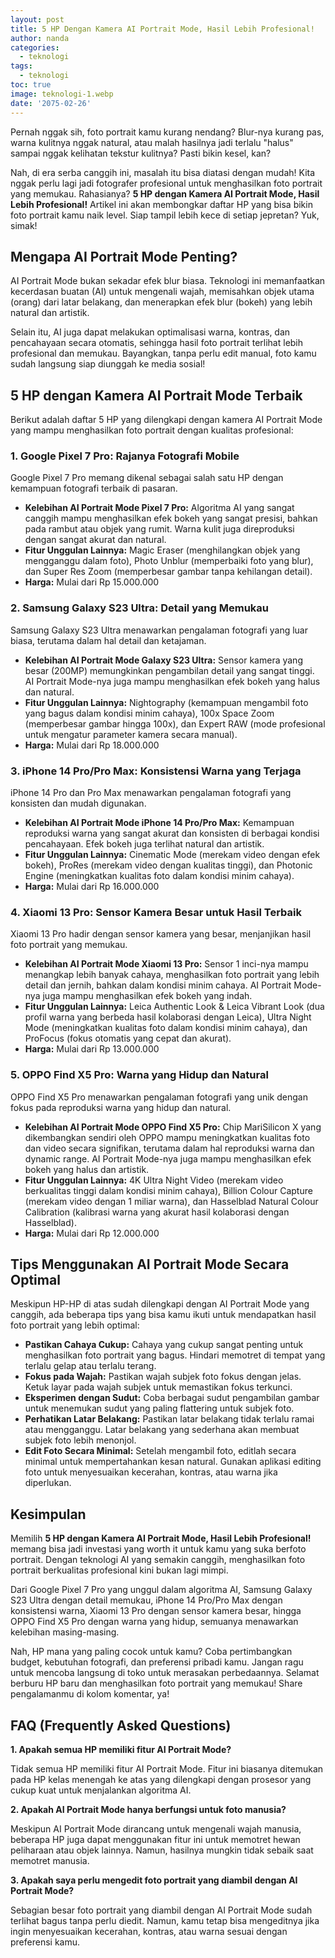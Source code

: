 ```yaml
---
layout: post
title: 5 HP Dengan Kamera AI Portrait Mode, Hasil Lebih Profesional!
author: nanda
categories:
  - teknologi
tags:
  - teknologi
toc: true
image: teknologi-1.webp
date: '2075-02-26'
---
```



Pernah nggak sih, foto portrait kamu kurang nendang? Blur-nya kurang pas, warna kulitnya nggak natural, atau malah hasilnya jadi terlalu "halus" sampai nggak kelihatan tekstur kulitnya? Pasti bikin kesel, kan?

Nah, di era serba canggih ini, masalah itu bisa diatasi dengan mudah! Kita nggak perlu lagi jadi fotografer profesional untuk menghasilkan foto portrait yang memukau. Rahasianya? **5 HP dengan Kamera AI Portrait Mode, Hasil Lebih Profesional!** Artikel ini akan membongkar daftar HP yang bisa bikin foto portrait kamu naik level. Siap tampil lebih kece di setiap jepretan? Yuk, simak!

## Mengapa AI Portrait Mode Penting?

AI Portrait Mode bukan sekadar efek blur biasa. Teknologi ini memanfaatkan kecerdasan buatan (AI) untuk mengenali wajah, memisahkan objek utama (orang) dari latar belakang, dan menerapkan efek blur (bokeh) yang lebih natural dan artistik.

Selain itu, AI juga dapat melakukan optimalisasi warna, kontras, dan pencahayaan secara otomatis, sehingga hasil foto portrait terlihat lebih profesional dan memukau. Bayangkan, tanpa perlu edit manual, foto kamu sudah langsung siap diunggah ke media sosial!

## 5 HP dengan Kamera AI Portrait Mode Terbaik

Berikut adalah daftar 5 HP yang dilengkapi dengan kamera AI Portrait Mode yang mampu menghasilkan foto portrait dengan kualitas profesional:

### 1\. Google Pixel 7 Pro: Rajanya Fotografi Mobile

Google Pixel 7 Pro memang dikenal sebagai salah satu HP dengan kemampuan fotografi terbaik di pasaran.

- **Kelebihan AI Portrait Mode Pixel 7 Pro:** Algoritma AI yang sangat canggih mampu menghasilkan efek bokeh yang sangat presisi, bahkan pada rambut atau objek yang rumit. Warna kulit juga direproduksi dengan sangat akurat dan natural.
- **Fitur Unggulan Lainnya:** Magic Eraser (menghilangkan objek yang mengganggu dalam foto), Photo Unblur (memperbaiki foto yang blur), dan Super Res Zoom (memperbesar gambar tanpa kehilangan detail).
- **Harga:** Mulai dari Rp 15.000.000

### 2\. Samsung Galaxy S23 Ultra: Detail yang Memukau

Samsung Galaxy S23 Ultra menawarkan pengalaman fotografi yang luar biasa, terutama dalam hal detail dan ketajaman.

- **Kelebihan AI Portrait Mode Galaxy S23 Ultra:** Sensor kamera yang besar (200MP) memungkinkan pengambilan detail yang sangat tinggi. AI Portrait Mode-nya juga mampu menghasilkan efek bokeh yang halus dan natural.
- **Fitur Unggulan Lainnya:** Nightography (kemampuan mengambil foto yang bagus dalam kondisi minim cahaya), 100x Space Zoom (memperbesar gambar hingga 100x), dan Expert RAW (mode profesional untuk mengatur parameter kamera secara manual).
- **Harga:** Mulai dari Rp 18.000.000

### 3\. iPhone 14 Pro/Pro Max: Konsistensi Warna yang Terjaga

iPhone 14 Pro dan Pro Max menawarkan pengalaman fotografi yang konsisten dan mudah digunakan.

- **Kelebihan AI Portrait Mode iPhone 14 Pro/Pro Max:** Kemampuan reproduksi warna yang sangat akurat dan konsisten di berbagai kondisi pencahayaan. Efek bokeh juga terlihat natural dan artistik.
- **Fitur Unggulan Lainnya:** Cinematic Mode (merekam video dengan efek bokeh), ProRes (merekam video dengan kualitas tinggi), dan Photonic Engine (meningkatkan kualitas foto dalam kondisi minim cahaya).
- **Harga:** Mulai dari Rp 16.000.000

### 4\. Xiaomi 13 Pro: Sensor Kamera Besar untuk Hasil Terbaik

Xiaomi 13 Pro hadir dengan sensor kamera yang besar, menjanjikan hasil foto portrait yang memukau.

- **Kelebihan AI Portrait Mode Xiaomi 13 Pro:** Sensor 1 inci-nya mampu menangkap lebih banyak cahaya, menghasilkan foto portrait yang lebih detail dan jernih, bahkan dalam kondisi minim cahaya. AI Portrait Mode-nya juga mampu menghasilkan efek bokeh yang indah.
- **Fitur Unggulan Lainnya:** Leica Authentic Look & Leica Vibrant Look (dua profil warna yang berbeda hasil kolaborasi dengan Leica), Ultra Night Mode (meningkatkan kualitas foto dalam kondisi minim cahaya), dan ProFocus (fokus otomatis yang cepat dan akurat).
- **Harga:** Mulai dari Rp 13.000.000

### 5\. OPPO Find X5 Pro: Warna yang Hidup dan Natural

OPPO Find X5 Pro menawarkan pengalaman fotografi yang unik dengan fokus pada reproduksi warna yang hidup dan natural.

- **Kelebihan AI Portrait Mode OPPO Find X5 Pro:** Chip MariSilicon X yang dikembangkan sendiri oleh OPPO mampu meningkatkan kualitas foto dan video secara signifikan, terutama dalam hal reproduksi warna dan dynamic range. AI Portrait Mode-nya juga mampu menghasilkan efek bokeh yang halus dan artistik.
- **Fitur Unggulan Lainnya:** 4K Ultra Night Video (merekam video berkualitas tinggi dalam kondisi minim cahaya), Billion Colour Capture (merekam video dengan 1 miliar warna), dan Hasselblad Natural Colour Calibration (kalibrasi warna yang akurat hasil kolaborasi dengan Hasselblad).
- **Harga:** Mulai dari Rp 12.000.000

## Tips Menggunakan AI Portrait Mode Secara Optimal

Meskipun HP-HP di atas sudah dilengkapi dengan AI Portrait Mode yang canggih, ada beberapa tips yang bisa kamu ikuti untuk mendapatkan hasil foto portrait yang lebih optimal:

- **Pastikan Cahaya Cukup:** Cahaya yang cukup sangat penting untuk menghasilkan foto portrait yang bagus. Hindari memotret di tempat yang terlalu gelap atau terlalu terang.
- **Fokus pada Wajah:** Pastikan wajah subjek foto fokus dengan jelas. Ketuk layar pada wajah subjek untuk memastikan fokus terkunci.
- **Eksperimen dengan Sudut:** Coba berbagai sudut pengambilan gambar untuk menemukan sudut yang paling flattering untuk subjek foto.
- **Perhatikan Latar Belakang:** Pastikan latar belakang tidak terlalu ramai atau mengganggu. Latar belakang yang sederhana akan membuat subjek foto lebih menonjol.
- **Edit Foto Secara Minimal:** Setelah mengambil foto, editlah secara minimal untuk mempertahankan kesan natural. Gunakan aplikasi editing foto untuk menyesuaikan kecerahan, kontras, atau warna jika diperlukan.

## Kesimpulan

Memilih **5 HP dengan Kamera AI Portrait Mode, Hasil Lebih Profesional!** memang bisa jadi investasi yang worth it untuk kamu yang suka berfoto portrait. Dengan teknologi AI yang semakin canggih, menghasilkan foto portrait berkualitas profesional kini bukan lagi mimpi.

Dari Google Pixel 7 Pro yang unggul dalam algoritma AI, Samsung Galaxy S23 Ultra dengan detail memukau, iPhone 14 Pro/Pro Max dengan konsistensi warna, Xiaomi 13 Pro dengan sensor kamera besar, hingga OPPO Find X5 Pro dengan warna yang hidup, semuanya menawarkan kelebihan masing-masing.

Nah, HP mana yang paling cocok untuk kamu? Coba pertimbangkan budget, kebutuhan fotografi, dan preferensi pribadi kamu. Jangan ragu untuk mencoba langsung di toko untuk merasakan perbedaannya. Selamat berburu HP baru dan menghasilkan foto portrait yang memukau! Share pengalamanmu di kolom komentar, ya!

## FAQ (Frequently Asked Questions)

**1\. Apakah semua HP memiliki fitur AI Portrait Mode?**

Tidak semua HP memiliki fitur AI Portrait Mode. Fitur ini biasanya ditemukan pada HP kelas menengah ke atas yang dilengkapi dengan prosesor yang cukup kuat untuk menjalankan algoritma AI.

**2\. Apakah AI Portrait Mode hanya berfungsi untuk foto manusia?**

Meskipun AI Portrait Mode dirancang untuk mengenali wajah manusia, beberapa HP juga dapat menggunakan fitur ini untuk memotret hewan peliharaan atau objek lainnya. Namun, hasilnya mungkin tidak sebaik saat memotret manusia.

**3\. Apakah saya perlu mengedit foto portrait yang diambil dengan AI Portrait Mode?**

Sebagian besar foto portrait yang diambil dengan AI Portrait Mode sudah terlihat bagus tanpa perlu diedit. Namun, kamu tetap bisa mengeditnya jika ingin menyesuaikan kecerahan, kontras, atau warna sesuai dengan preferensi kamu.
